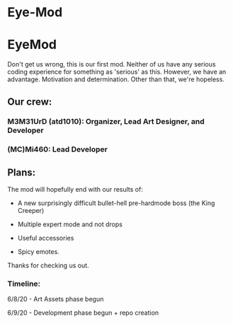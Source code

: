 # Eye-Mod

# EyeMod

Don't get us wrong, this is our first mod. Neither of us have any serious coding experience for something as 'serious' as this.
However, we have an advantage. Motivation and determination. Other than that, we're hopeless.

## Our crew:

### M3M31UrD (atd1010): Organizer, Lead Art Designer, and Developer

### (MC)Mi460: Lead Developer


## Plans:

The mod will hopefully end with our results of:

- A new surprisingly difficult bullet-hell pre-hardmode boss (the King Creeper)

- Multiple expert mode and not drops

- Useful accessories

- Spicy emotes.



Thanks for checking us out.

### Timeline:

6/8/20 - Art Assets phase begun

6/9/20 - Development phase begun + repo creation
